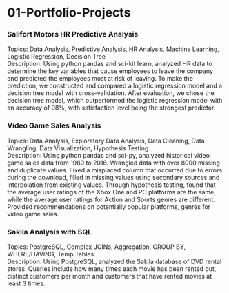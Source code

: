 # 01-Portfolio-Projects

### Salifort Motors HR Predictive Analysis
Topics: Data Analysis, Predictive Analysis, HR Analysis, Machine Learning, Logistic Regression, Decision Tree \
Description: Using python pandas and sci-kit learn, analyzed HR data to determine the key variables that cause employees to leave the company and predicted the employees most at risk of leaving. To make the prediction, we constructed and compared a logistic regression model and a decision tree model with cross-validation. After evaluation, we chose the decision tree model, which outperformed the logistic regression model with an accuracy of 98%, with satisfaction level being the strongest predictor.

### Video Game Sales Analysis
Topics: Data Analysis, Exploratory Data Analysis, Data Cleaning, Data Wrangling, Data Visualization, Hypothesis Testing \
Description: Using python pandas and sci-py, analyzed historical video game sales data from 1980 to 2016. Wrangled data with over 8000 missing and duplicate values. Fixed a misplaced column that occurred due to errors during the download, filled in missing values using secondary sources and interpolation from existing values. Through hypothesis testing, found that the average user ratings of the Xbox One and PC platforms are the same, while the average user ratings for Action and Sports genres are different. Provided recommendations on potentially popular platforms, genres for video game sales.

### Sakila Analysis with SQL
Topics: PostgreSQL, Complex JOINs, Aggregation, GROUP BY, WHERE/HAVING, Temp Tables \
Description: Using PostgreSQL, analyzed the Sakila database of DVD rental stores. Queries include how many times each movie has been rented out, distinct customers per month and customers that have rented movies at least 3 times.
